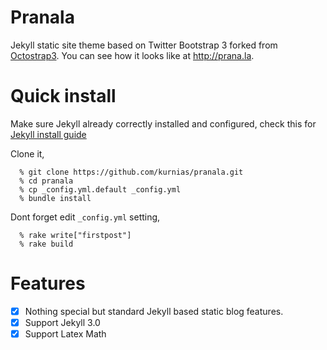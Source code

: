 Pranala
===========

Jekyll static site theme based on Twitter Bootstrap 3 forked from [Octostrap3](http://kaworu.github.io/octostrap3). You can see how it looks like at http://prana.la.

Quick install
=============

Make sure Jekyll already correctly installed and configured, check this for [Jekyll install guide](https://www.digitalocean.com/community/tutorials/how-to-set-up-a-jekyll-development-site-on-ubuntu-16-04)

Clone it,

```
  % git clone https://github.com/kurnias/pranala.git
  % cd pranala
  % cp _config.yml.default _config.yml
  % bundle install
```

Dont forget edit <code>_config.yml</code> setting, 

```
  % rake write["firstpost"]
  % rake build
```

Features
=============
- [x] Nothing special but standard Jekyll based static blog features.
- [x] Support Jekyll 3.0
- [x] Support Latex Math
